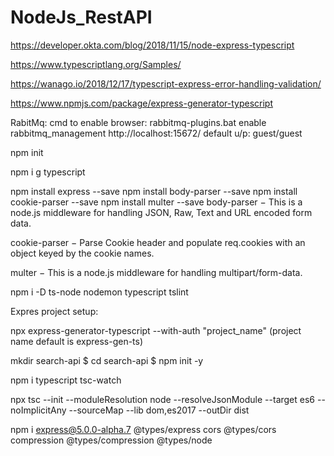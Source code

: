 # NodeJs_RestAPI

https://developer.okta.com/blog/2018/11/15/node-express-typescript

https://www.typescriptlang.org/Samples/

https://wanago.io/2018/12/17/typescript-express-error-handling-validation/

https://www.npmjs.com/package/express-generator-typescript

RabitMq: 
cmd to enable browser: rabbitmq-plugins.bat enable rabbitmq_management
http://localhost:15672/
default u/p: guest/guest

npm init

npm i g typescript

npm install express --save
	npm install body-parser --save
	npm install cookie-parser --save
	npm install multer --save
body-parser − This is a node.js middleware for handling JSON, Raw, Text and URL encoded form data.

cookie-parser − Parse Cookie header and populate req.cookies with an object keyed by the cookie names.

multer − This is a node.js middleware for handling multipart/form-data.


npm i -D ts-node nodemon typescript tslint

Expres project setup:

npx express-generator-typescript --with-auth "project_name" (project name default is express-gen-ts)




mkdir search-api
$ cd search-api
$ npm init -y

npm i typescript tsc-watch

npx tsc --init --moduleResolution node --resolveJsonModule --target es6 --noImplicitAny --sourceMap --lib dom,es2017 --outDir dist

npm i express@5.0.0-alpha.7 @types/express cors @types/cors compression @types/compression @types/node


